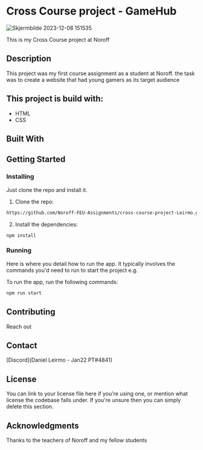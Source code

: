 # Cross Course project - GameHub 

![Skjermbilde 2023-12-08 151535](https://github.com/Noroff-FEU-Assignments/cross-course-project-Leirmo/assets/103224025/767b3a33-f70d-425b-9331-7f9050af345c)

This is my Cross Course project at Noroff


## Description

This project was my first course assignment as a student at Noroff. the task was to create a website that had young gamers as its target audience

## This project is build with:

- HTML
- CSS

## Built With


## Getting Started

### Installing

Just clone the repo and install it.

1. Clone the repo:

```bash
https://github.com/Noroff-FEU-Assignments/cross-course-project-Leirmo.git
```

2. Install the dependencies:

```
npm install
```

### Running

Here is where you detail how to run the app. It typically involves the commands you'd need to run to start the project e.g.

To run the app, run the following commands:

```bash
npm run start
```

## Contributing
Reach out

## Contact

[Discord](Daniel Leirmo - Jan22 PT#4841)

## License

You can link to your license file here if you're using one, or mention what license the codebase falls under. If you're unsure then you can simply delete this section.

## Acknowledgments

Thanks to the teachers of Noroff and my fellow students
